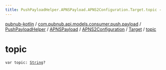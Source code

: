 ```yaml
---
title: PushPayloadHelper.APNSPayload.APNS2Configuration.Target.topic - pubnub-kotlin
---
```


[pubnub-kotlin](../../../../../index.html) / [com.pubnub.api.models.consumer.push.payload](../../../../index.html) / [PushPayloadHelper](../../../index.html) / [APNSPayload](../../index.html) / [APNS2Configuration](../index.html) / [Target](index.html) / [topic](./topic.html)

# topic

`var topic: `[`String`](https://kotlinlang.org/api/latest/jvm/stdlib/kotlin/-string/index.html)`?`